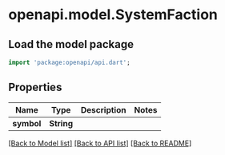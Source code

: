 # openapi.model.SystemFaction

## Load the model package
```dart
import 'package:openapi/api.dart';
```

## Properties
Name | Type | Description | Notes
------------ | ------------- | ------------- | -------------
**symbol** | **String** |  | 

[[Back to Model list]](../README.md#documentation-for-models) [[Back to API list]](../README.md#documentation-for-api-endpoints) [[Back to README]](../README.md)


